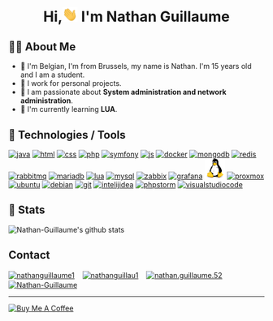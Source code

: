 <h1 align="center">Hi,<img src="https://raw.githubusercontent.com/ABSphreak/ABSphreak/master/gifs/Hi.gif" width="30px" /> I'm Nathan Guillaume</h1>


## 🤷‍♂️ About Me

- 🔎 I'm Belgian, I'm from Brussels, my name is Nathan. I'm 15 years old and I am a student.
- 🔭 I work for personal projects.
- 💖 I am passionate about **System administration and network administration**.
- 🌱 I'm currently learning **LUA**.

## :wrench: Technologies / Tools

<p align="left">
  <a href="https://www.java.com/" target="_blank"> <img src="https://cdn.worldvectorlogo.com/logos/jee-3.svg" alt="java" width="40" height="40"/></a> 
  <a href="" target="_blank"> <img src="https://cdn.worldvectorlogo.com/logos/html5.svg" alt="html" width="40" height="40"/></a> 
  <a href="" target="_blank"> <img src="https://cdn.worldvectorlogo.com/logos/css-5.svg" alt="css" width="40" height="40"/></a> 
  <a href="" target="https://www.php.net/"> <img src="https://cdn.worldvectorlogo.com/logos/php-1.svg" alt="php" width="40" height="40"/></a> 
  <a href="" target="https://symfony.com/"> <img src="https://cdn.worldvectorlogo.com/logos/symfony.svg" alt="symfony" width="40" height="40"/></a> 
  <a href="https://www.javascript.com/" target="_blank"> <img src="https://cdn.worldvectorlogo.com/logos/logo-javascript.svg" alt="js" width="40" height="40"/></a> 
  <a href="https://www.docker.com/" target="_blank"> <img src="https://cdn.worldvectorlogo.com/logos/docker.svg" alt="docker" width="40" height="40"/></a> 
  <a href="https://www.mongodb.com/" target="_blank"> <img src="https://cdn.worldvectorlogo.com/logos/mongodb-icon-1.svg" alt="mongodb" width="40" height="40"/></a> 
  <a href="https://redis.io/" target="_blank"> <img src="https://cdn.worldvectorlogo.com/logos/redis.svg" alt="redis" width="40" height="40"/></a> 
  <a href="https://www.rabbitmq.com/" target="_blank"> <img src="https://cdn.worldvectorlogo.com/logos/rabbitmq.svg" alt="rabbitmq" width="40" height="40"/></a> 
  <a href="https://mariadb.org/" target="_blank"> <img src="https://cdn.worldvectorlogo.com/logos/mariadb.svg" alt="mariadb" width="40" height="40"/></a> 
  <a href="https://lua.org/" target="_blank"> <img src="https://cdn.worldvectorlogo.com/logos/lua-5.svg" alt="lua" width="40" height="40"/></a>
  <a href="https://www.mysql.com/" target="_blank"> <img src="https://cdn.worldvectorlogo.com/logos/mysql-6.svg" alt="mysql" width="40" height="40"/></a> 
  <a href="https://www.zabbix.com/" target="_blank"> <img src="https://cdn.worldvectorlogo.com/logos/zabbix-1.svg" alt="zabbix" width="40" height="40"/></a> 
  <a href="https://grafana.com/" target="_blank"> <img src="https://cdn.worldvectorlogo.com/logos/grafana.svg" alt="grafana" width="40" height="40"/></a> 
  <a href="https://www.linux.org/" target="_blank"> <img src="https://raw.githubusercontent.com/devicons/devicon/master/icons/linux/linux-original.svg" alt="linux" width="40" height="40"/></a> 
  <a href="https://www.proxmox.com/" target="_blank"> <img src="https://i0.wp.com/homputersecurity.com/wp-content/uploads/2020/06/proxmox-2.png?ssl=1" alt="proxmox" width="40" height="40"/></a> 
  <a href="https://ubuntu.com/" target="_blank"> <img src="https://cdn.worldvectorlogo.com/logos/ubuntu-4.svg" alt="ubuntu" width="40" height="40"/></a> 
  <a href="https://www.debian.org/" target="_blank"> <img src="https://cdn.worldvectorlogo.com/logos/debian-2.svg" alt="debian" width="40" height="40"/></a> 
  <a href="https://git-scm.com/" target="_blank"> <img src="https://cdn.worldvectorlogo.com/logos/git-icon.svg" alt="git" width="40" height="40"/></a> 
  <a href="https://www.jetbrains.com/" target="_blank"> <img src="https://cdn.worldvectorlogo.com/logos/intellij-idea-1.svg" alt="intelijidea" width="40" height="40"/></a> 
  <a href="https://www.jetbrains.com/" target="_blank"> <img src="https://cdn.worldvectorlogo.com/logos/phpstorm-1.svg" alt="phpstorm" width="40" height="40"/></a> 
  <a href="https://code.visualstudio.com/" target="_blank"> <img src="https://cdn.worldvectorlogo.com/logos/visual-studio-code-1.svg" alt="visualstudiocode" width="40" height="40"/></a> 
</p>

## 📢 Stats

![Nathan-Guillaume's github stats](https://github-readme-stats.vercel.app/api?username=Nathan-Guillaume&theme=graywhite&show_icons=true)

## Contact
<p align="left">
  <a href="https://www.instagram.com/nathanguillaume1/" target="blank"><img align="center" src="https://cdn.jsdelivr.net/npm/simple-icons@3.0.1/icons/instagram.svg" alt="nathanguillaume1" height="40" width="40" /></a> &nbsp;&nbsp;
  <a href="https://twitter.com/nathanguillau1" target="blank"><img align="center" src="https://cdn.jsdelivr.net/npm/simple-icons@3.0.1/icons/twitter.svg" alt="nathanguillau1" height="40" width="40" /></a> &nbsp;&nbsp;
  <a href="https://www.facebook.com/nathan.guillaume.52" target="blank"><img align="center" src="https://cdn.jsdelivr.net/npm/simple-icons@3.0.1/icons/facebook.svg" alt="nathan.guillaume.52" height="40" width="40" /></a> &nbsp;&nbsp;
  <a href="https://www.youtube.com/c/Nathan-Guillaume" target="blank"><img align="center" src="https://cdn.jsdelivr.net/npm/simple-icons@v3/icons/youtube.svg" alt="Nathan-Guillaume" height="40" width="40" /></a> &nbsp;&nbsp;
</p>

---

<p align="left">
  <a href="https://www.buymeacoffee.com/NathanGuillaume" target="_blank"><img src="https://cdn.buymeacoffee.com/buttons/default-orange.png" alt="Buy Me A Coffee" height="23" width="100" style="border-radius:2px" />
</p>
